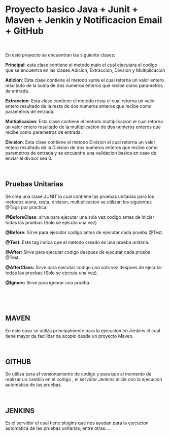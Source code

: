 <h1><strong>Proyecto basico Java + Junit + Maven + Jenkin y Notificacion Email + GitHub </strong></h1>
<p>&nbsp;</p>

<p>En este proyecto se encuentran las siguiente clases:</p>
<p><strong>Principal</strong>: esta clase contiene el metodo main el cual ejecutara el codigo que se encuentra en las clases Adicion, Extraccion, Division y Multiplicacion</p>
<p><strong>Adicion</strong>: Esta clase contiene el metodo suma el cual retorna un valor entero resultado de la suma de dos numeros enteros que recibe como parametros de entrada.</p>
<p><strong>Extraccion</strong>: Esta clase contiene el metodo resta el cual retorna un valor entero resultado de la resta de dos numeros enteros que recibe como parametros de entrada.</p>
<p><strong>Multiplicacion</strong>: Esta clase contiene el metodo multiplicacion el cual retorna un valor entero resultado de la multiplicacion de dos numeros enteros que recibe como parametros de entrada.</p>
<p><strong>Division</strong>: Esta clase contiene el metodo Division el cual retorna un valor entero resultado de la Division de dos numeros enteros que recibe como parametros de entrada y se encuentra una validacion basica en caso de enviar el divisor sea 0.</p>
<p>&nbsp;</p>
<h2><strong>Pruebas Unitarias</strong></h2>
<p>Se crea una clase JUNIT la cual contiene las pruebas unitarias para los metodos suma, resta, division, multiplicacion se utilizan los siguientes @Tags por practica:</p>
<p><strong>@BeforeClass:</strong> sirve para ejecutar una sola vez codigo antes de iniciar todas las pruebas (Solo se ejecuta una vez)</p>
<p><strong>@Before:</strong> Sirve para ejecutar codigo antes de ejecutar cada prueba @Test.</p>
<p><strong>@Test:</strong> Este tag indica que el metodo creado es una prueba unitaria.</p>
<p><strong>@After:</strong> Sirve para ejecutar codigo despues de ejecutar cada prueba @Test.</p>
<p><strong>@AfterClass:</strong> Sirve para ejecutar codigo una sola vez despues de ejecutar todas las pruebas (Solo se ejecuta una vez).</p>
<p><strong>@Ignore:</strong> Sirve para ignorar una prueba.</p>
<p>&nbsp;</p>
<p>&nbsp;</p>
<h2>MAVEN</h2>
<p>En este caso se utiliza principalmente para la ejecucion en Jenkins el cual tiene mayor de facilidar de acopio desde un proyecto Maven.</p>
<p>&nbsp;</p>
<h2>GITHUB</h2>
<p>Se utiliza para el versionamiento de codigo y para que al momento de realizar un cambio en el codigo , el servidor Jenkins inicie con la ejecucion automatica de las pruebas.</p>
<p>&nbsp;</p>
<h2>JENKINS</h2>
<p>Es el servidor el cual tiene plugins que nos ayudan para la ejecucion automatica de las pruebas unitarias, entre otras....&nbsp;</p>
<p>&nbsp;</p>
